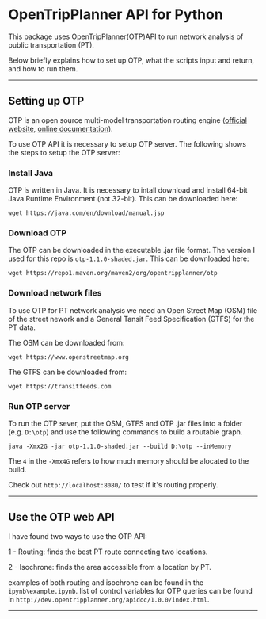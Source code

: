 # OpenTripPlanner API for Python

This package uses OpenTripPlanner(OTP)API to run network analysis of public transportation (PT).

Below briefly explains how to set up OTP, what the scripts input and return, and how to run them.

---

## Setting up OTP

OTP is an open source multi-model transportation routing engine ([official website](http://www.opentripplanner.org/), [online documentation](http://docs.opentripplanner.org/en/latest/)). 

To use OTP API it is necessary to setup OTP server. The following shows the steps to setup the OTP server:

### Install Java

OTP is written in Java. It is necessary to intall download and install 64-bit Java Runtime Environment (not 32-bit). This can be downloaded here:

```
wget https://java.com/en/download/manual.jsp
```

### Download OTP

The OTP can be downloaded in the executable .jar file format. The version I used for this repo is ```otp-1.1.0-shaded.jar```. This can be downloaded here:

```
wget https://repo1.maven.org/maven2/org/opentripplanner/otp
```

### Download network files

To use OTP for PT network analysis we need an Open Street Map (OSM) file of the street nework and a General Tansit Feed Specification (GTFS) for the PT data.

The OSM can be downloaded from:

```
wget https://www.openstreetmap.org
```

The GTFS can be downloaded from:

```
wget https://transitfeeds.com
```

### Run OTP server

To run the OTP sever, put the OSM, GTFS and OTP .jar files into a folder (e.g. ```D:\otp```) and use the following commands to build a routable graph.

```shell
java -Xmx2G -jar otp-1.1.0-shaded.jar --build D:\otp --inMemory
```

The ```4``` in the ```-Xmx4G``` refers to how much memory should be alocated to the build.

Check out ```http://localhost:8080/``` to test if it's routing properly.

---

## Use the OTP web API

I have found two ways to use the OTP API:

1 - Routing: finds the best PT route connecting two locations.

2 - Isochrone: finds the area accessible from a location by PT.

examples of both routing and isochrone can be found in the ```ipynb\example.ipynb```.
list of control variables for OTP queries can be found in ```http://dev.opentripplanner.org/apidoc/1.0.0/index.html```.

---
